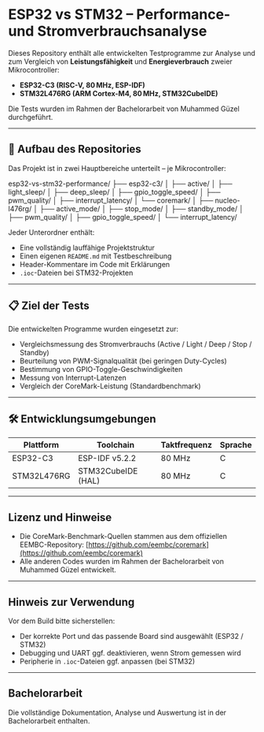 # ESP32 vs STM32 – Performance- und Stromverbrauchsanalyse

Dieses Repository enthält alle entwickelten Testprogramme zur Analyse und zum Vergleich von **Leistungsfähigkeit** und **Energieverbrauch** zweier Mikrocontroller:

- **ESP32-C3 (RISC-V, 80 MHz, ESP-IDF)**
- **STM32L476RG (ARM Cortex-M4, 80 MHz, STM32CubeIDE)**

Die Tests wurden im Rahmen der Bachelorarbeit von Muhammed Güzel durchgeführt.

---

## 🔧 Aufbau des Repositories

Das Projekt ist in zwei Hauptbereiche unterteilt – je Mikrocontroller:

esp32-vs-stm32-performance/
├── esp32-c3/
│ ├── active/
│ ├── light_sleep/
│ ├── deep_sleep/
│ ├── gpio_toggle_speed/
│ ├── pwm_quality/
│ ├── interrupt_latency/
│ └── coremark/
│
├── nucleo-l476rg/
│ ├── active_mode/
│ ├── stop_mode/
│ ├── standby_mode/
│ ├── pwm_quality/
│ ├── gpio_toggle_speed/
│ └── interrupt_latency/


Jeder Unterordner enthält:

- Eine vollständig lauffähige Projektstruktur
- Einen eigenen `README.md` mit Testbeschreibung
- Header-Kommentare im Code mit Erklärungen
- `.ioc`-Dateien bei STM32-Projekten

---

## 📋 Ziel der Tests

Die entwickelten Programme wurden eingesetzt zur:

- Vergleichsmessung des Stromverbrauchs (Active / Light / Deep / Stop / Standby)
- Beurteilung von PWM-Signalqualität (bei geringen Duty-Cycles)
- Bestimmung von GPIO-Toggle-Geschwindigkeiten
- Messung von Interrupt-Latenzen
- Vergleich der CoreMark-Leistung (Standardbenchmark)

---

## 🛠️ Entwicklungsumgebungen

| Plattform   | Toolchain         | Taktfrequenz | Sprache |
|-------------|-------------------|--------------|---------|
| ESP32-C3    | ESP-IDF v5.2.2     | 80 MHz       | C       |
| STM32L476RG | STM32CubeIDE (HAL)| 80 MHz       | C       |

---

## Lizenz und Hinweise

- Die CoreMark-Benchmark-Quellen stammen aus dem offiziellen EEMBC-Repository: [https://github.com/eembc/coremark](https://github.com/eembc/coremark)
- Alle anderen Codes wurden im Rahmen der Bachelorarbeit von Muhammed Güzel entwickelt.

---

## Hinweis zur Verwendung

Vor dem Build bitte sicherstellen:

- Der korrekte Port und das passende Board sind ausgewählt (ESP32 / STM32)
- Debugging und UART ggf. deaktivieren, wenn Strom gemessen wird
- Peripherie in `.ioc`-Dateien ggf. anpassen (bei STM32)

---

## Bachelorarbeit

Die vollständige Dokumentation, Analyse und Auswertung ist in der Bachelorarbeit enthalten.

